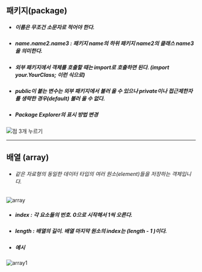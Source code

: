 ## 패키지(package)

- ##### 이름은 무조건 소문자로 적어야 한다.

- ##### name.name2.name3 : 패키지 name의 하위 패키지 name2의 클래스 name3을 의미한다.

- ##### 외부 패키지에서 객체를 호출할 때는 import로 호출하면 된다. (import your.YourClass; 이런 식으로)

- ##### public이 붙는 변수는 외부 패키지에서 불러 올 수 있으나 private이나 접근제한자를 생략한 경우(default) 불러 올 수 없다.

- ##### Package Explorer의 표시 방법 변경
![점 3개 누르기](https://github.com/LeeKangHo1/My-Java-study/assets/171015955/1b52e994-5713-4082-a138-eb3edda6c228)

---
## 배열 (array)

- ###### 같은 자료형의 동일한 데이터 타입의 여러 원소(_element_)들을 저장하는 객체입니다.
![array](https://github.com/LeeKangHo1/My-Java-study/assets/171015955/fa521520-53fa-40d8-99f2-970a50fbfb3f)

- ##### index : 각 요소들의 번호. 0으로 시작해서 1씩 오른다.

- ##### length : 배열의 길이. 배열 마지막 원소의 index는 (length - 1 )이다.

- ##### 예시
![array1](https://github.com/LeeKangHo1/My-Java-study/assets/171015955/7c33df7a-d4e2-4e7c-a2b4-68f7214a6ef9)


